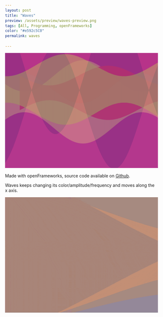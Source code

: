 ```yaml
---
layout: post
title: "Waves"
preview: /assets/preview/waves-preview.png
tags: [All, Programming, openFrameworks]
color: "#e592c5C0"
permalink: waves

---
```



<p align="center">
    <img src="/assets/waves_pattern/pattern_2.png"/>
</p>

Made with openFrameworks, source code available on [Github](https://github.com/aklevy/pattern_2).

Waves keeps changing its color/amplitude/frequency and moves along the x axis. 

<p align="center">
  <img src="/assets/waves_pattern/pattern_2_compressed.gif"/>
</p>
